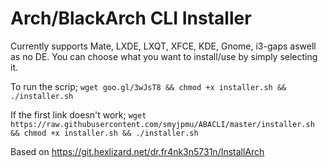 # Arch/BlackArch CLI Installer

Currently supports Mate, LXDE, LXQT, XFCE, KDE, Gnome, i3-gaps aswell as no DE.
You can choose what you want to install/use by simply selecting it.

To run the scrip;
`wget goo.gl/3wJsT8 && chmod +x installer.sh && ./installer.sh`

If the first link doesn't work;
`wget https://raw.githubusercontent.com/smyjpmu/ABACLI/master/installer.sh && chmod +x installer.sh && ./installer.sh`

Based on https://git.hexlizard.net/dr.fr4nk3n5731n/InstallArch
